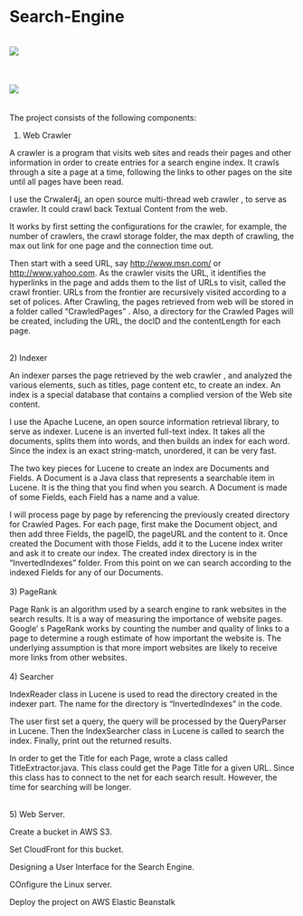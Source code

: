Search-Engine
=============

<br>
<img src="https://s3.amazonaws.com/js4153/20.png">
<br><br><br><br>
<img src="https://s3.amazonaws.com/js4153/21.png">



<br>

<br>
<br>
The project consists of the following components:

1)  Web Crawler

A crawler is a program that visits web sites and reads their pages and other information in order to create 
entries for a search engine index. It crawls through a site a page at a time, following the links to other pages 
on the site until all pages have been read. 

I use the Crwaler4j, an open source multi-thread web crawler , to serve as crawler. It could crawl back Textual Content from the web. 

It works by first setting the configurations for the crawler, for example, the number of crawlers, the crawl storage folder, the max depth of crawling, the max out link for one page and the connection time out. 

Then start with a seed URL, say http://www.msn.com/ or http://www.yahoo.com. As the crawler visits the URL, it identifies the hyperlinks in the page and adds them to the list of URLs to visit, called the crawl frontier. URLs from the frontier are recursively visited according to a set of polices. After Crawling, the pages retrieved from web will be stored in a folder called “CrawledPages” . Also, a directory for the Crawled Pages will be created, including the URL, the docID and the contentLength for each page.

<br>
2)  Indexer

An indexer parses the page retrieved by the web crawler , and analyzed the various elements, such as titles, page content etc, to create an index. An index is a special database that contains a complied version of the Web site content. 

I use the Apache Lucene, an open source information retrieval library, to serve as  indexer. Lucene is an inverted full-text index. It takes all the documents, splits them into words, and then builds an index for each word. Since the index is an exact string-match, unordered, it can be very fast.

The two key pieces for Lucene to create an index are Documents and Fields. A Document is a Java class that 
represents a searchable item in Lucene. It is the thing that you find when you search.  A Document is made 
of some Fields, each Field has a name and a value.

I will process page by page by referencing the previously created directory for Crawled Pages. For each page, first make the Document object, and then add three Fields, the pageID, the pageURL and the content to it. Once created the Document with those Fields, add it to the Lucene index writer and ask it to create our index. The created index directory is in the “InvertedIndexes” folder. From this point on we can search according to the indexed Fields for any of our Documents. <br>
<br>
3)  PageRank

Page Rank is an algorithm used by a search engine to rank websites in the search results. It is a way of measuring the importance of website pages. Google’ s PageRank works by counting the number and quality of links to a page to determine a rough estimate of how important the website is. The underlying assumption is that more import websites are likely to receive more links from other websites.
<br>
<br>
4)  Searcher

IndexReader class in Lucene is used to read the directory created in the indexer part. The name for the directory is “InvertedIndexes” in the code. 

The user first set a query, the query will be processed by the QueryParser in Lucene. Then the IndexSearcher class in Lucene is called to search the index. Finally, print out the returned results.

In order to get the Title for each Page, wrote a class called TitleExtractor.java. This class  could get the Page Title for a given URL. Since this class has to connect to the net for each search result. However, the time for searching will be longer. 

<br>
5)  Web Server. 

Create a bucket in AWS S3. 

Set CloudFront for this bucket. 

Designing a User Interface for the Search Engine.

COnfigure the Linux server. 

Deploy the project on AWS Elastic Beanstalk


